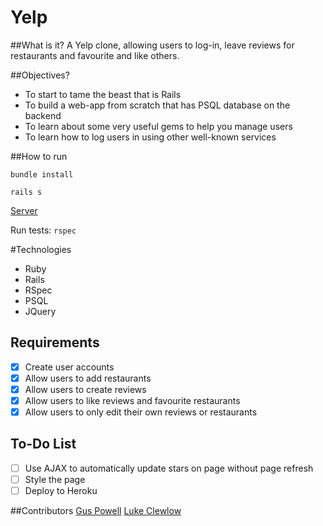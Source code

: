 
# Yelp

##What is it? 
A Yelp clone, allowing users to log-in, leave reviews for restaurants and favourite and like others.
 
##Objectives?
* To start to tame the beast that is Rails
* To build a web-app from scratch that has PSQL database on the backend
* To learn about some very useful gems to help you manage users
* To learn how to log users in using other well-known services

##How to run

`bundle install`  

`rails s`

[Server](localhost:3000)

Run tests:
`rspec`  

#Technologies
* Ruby
* Rails
* RSpec
* PSQL
* JQuery

Requirements
---------------
- [x] Create user accounts
- [x] Allow users to add restaurants
- [x] Allow users to create reviews
- [x] Allow users to like reviews and favourite restaurants
- [x] Allow users to only edit their own reviews or restaurants

To-Do List
---------
- [ ] Use AJAX to automatically update stars on page without page refresh
- [ ] Style the page
- [ ] Deploy to Heroku

##Contributors
[Gus Powell](https://github.com/guspowell)
[Luke Clewlow](https://github.com/lukeclewlow) 

